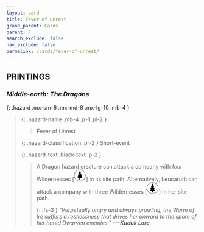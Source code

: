 ```yaml
---
layout: card
title: Fever of Unrest
grand_parent: Cards
parent: F
search_exclude: false
nav_exclude: false
permalink: /cards/fever-of-unrest/
---
```


## PRINTINGS


### _Middle-earth: The Dragons_

{: .hazard .mx-sm-6 .mx-md-8 .mx-lg-10 .mb-4 }
> {: .hazard-name .mb-4 .p-1 .pl-2 }
> > <div class="hazard-mp"></div>
> > <div class="card-name">Fever of Unrest</div>
>
> {: .hazard-classification .pr-2 }
> Short-event
>
> {: .hazard-text .black-text .p-2 }
> > A Dragon hazard creature can attack a company with four Wildernesses \[![](/assets/images/wilderness.svg)] in its site path. Alternatively, Leucaruth can attack a company with three Wildernesses \[![](/assets/images/wilderness.svg)] in her site path. 
> > 
> > {: .fs-3 } 
> > _“Perpetually angry and always prowling, the Worm of Ire suffers a restlessness that drives her onward to the spore of her hated Dwarven enemies."_ ***---&#65279;Kuduk Lore*** 
>
